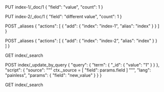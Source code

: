 PUT index-1/_doc/1
{
  "field": "value",
  "count": 1
}

PUT index-2/_doc/1
{
  "field": "different value",
  "count": 1
}

POST _aliases
{
  "actions": [
    {
      "add": {
        "index": "index-1",
        "alias": "index"
      }
    }
  ]
}

POST _aliases
{
  "actions": [
    {
      "add": {
        "index": "index-2",
        "alias": "index"
      }
    }
  ]
}

GET index/_search

POST index/_update_by_query
{
  "query": {
    "term": {
      "_id": {
        "value": "1"
      }
    }
  },
  "script": {
    "source": """
      ctx._source = [
        "field": params.field
      ]
    """,
    "lang": "painless",
    "params": {
      "field": "new_value"
    }
  }
}


GET index/_search